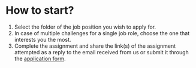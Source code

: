 # How to start? 

1. Select the folder of the job position you wish to apply for.
1. In case of multiple challenges for a single job role, choose the one that interests you the most.
1. Complete the assignment and share the link(s) of the assignment attempted as a reply to the email received from us or submit it through the [application form](https://rtcamp.com/careers/).
